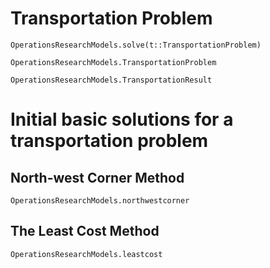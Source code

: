 # Transportation Problem

```@docs
OperationsResearchModels.solve(t::TransportationProblem)
```

```@docs
OperationsResearchModels.TransportationProblem
```

```@docs
OperationsResearchModels.TransportationResult
```

# Initial basic solutions for a transportation problem 

## North-west Corner Method 

```@docs
OperationsResearchModels.northwestcorner
```

## The Least Cost Method 

```@docs
OperationsResearchModels.leastcost
```
